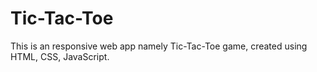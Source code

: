 # Tic-Tac-Toe
This is an responsive web app namely Tic-Tac-Toe game,
created using HTML, CSS, JavaScript.
